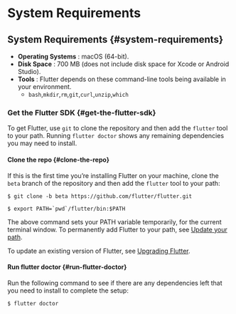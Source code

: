 # System Requirements

## System Requirements {#system-requirements}

* **Operating Systems** : macOS \(64-bit\).
* **Disk Space** : 700 MB \(does not include disk space for Xcode or Android Studio\).
* **Tools** : Flutter depends on these command-line tools being available in your environment.
  * `bash`,`mkdir`,`rm`,`git`,`curl`,`unzip`,`which`

### Get the Flutter SDK {#get-the-flutter-sdk}

To get Flutter, use `git` to clone the repository and then add the `flutter` tool to your path. Running `flutter doctor` shows any remaining dependencies you may need to install.

#### Clone the repo {#clone-the-repo}

If this is the first time you’re installing Flutter on your machine, clone the `beta` branch of the repository and then add the `flutter` tool to your path:

```text
$ git clone -b beta https://github.com/flutter/flutter.git

$ export PATH=`pwd`/flutter/bin:$PATH
```

The above command sets your PATH variable temporarily, for the current terminal window. To permanently add Flutter to your path, see [Update your path](https://flutter.io/setup-macos/#update-your-path).

To update an existing version of Flutter, see [Upgrading Flutter](https://flutter.io/upgrading/).

#### Run flutter doctor {#run-flutter-doctor}

Run the following command to see if there are any dependencies left that you need to install to complete the setup:

```text
$ flutter doctor
```

